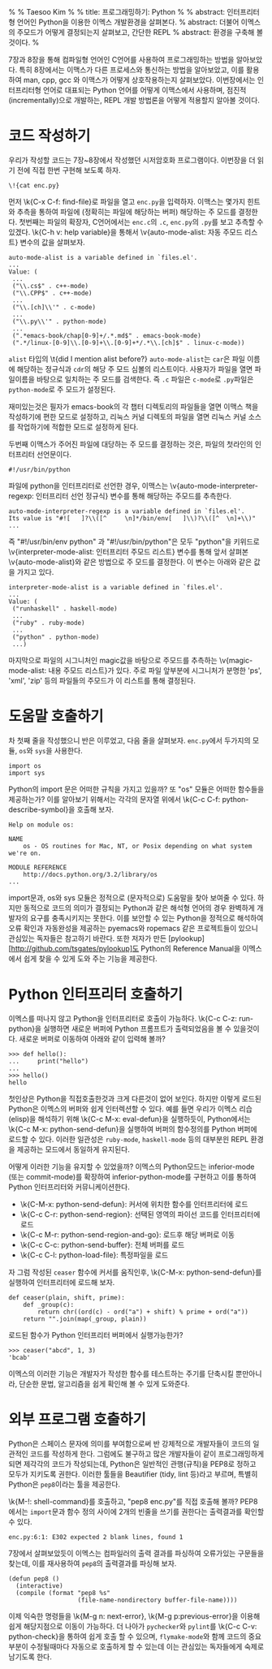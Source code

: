%
% Taesoo Kim
%
% title: 프로그래밍하기: Python
%
% abstract: 인터프리터형 언어인 Python을 이용한 이멕스 개발환경을 살펴본다.
% abstract: 더불어 이멕스의 주모드가 어떻게 결정되는지 살펴보고, 간단한 REPL 
% abstract: 환경을 구축해 볼 것이다.
%

7장과 8장을 통해 컴파일형 언어인 C언어를 사용하여 프로그래밍하는 방법을
알아보았다. 특히 8장에서는 이맥스가 다른 프로세스와 통신하는 방법을 알아보았고,
이를 활용하여 man, cpp, gcc 와 이맥스가 어떻게 상호작용하는지
살펴보았다. 이번장에서는 인터프리터형 언어로 대표되는 Python 언어를 어떻게
이맥스에서 사용하며, 점진적(incrementally)으로 개발하는, REPL 개발 방법론을
어떻게 적용할지 알아볼 것이다.

# 코드 작성하기

우리가 작성할 코드는 7장~8장에서 작성했던 시저암호화 프로그램이다. 이번장을 더
읽기 전에 직접 한번 구현해 보도록 하자.

~~~~~~~~~~~~~~~~~~~~~~~~~~~~~~~~~~~~~~~~~~~~~~~~~~~~~~~~~~~~~~~~~~~~~~~~~~{.py}
\!{cat enc.py}
~~~~~~~~~~~~~~~~~~~~~~~~~~~~~~~~~~~~~~~~~~~~~~~~~~~~~~~~~~~~~~~~~~~~~~~~~~~~~~~

먼저 \k{C-x C-f: find-file}로 파일을 열고 `enc.py`을 입력하자. 이맥스는 몇가지
힌트와 추측을 통하여 파일에 (정확히는 파일에 해당하는 버퍼) 해당하는 주 모드를
결정한다. 첫번째는 파일의 확장자, C언어에서는 `enc.c`의 `.c`, `enc.py`의 `.py`를
보고 추측할 수 있겠다. \k{C-h v: help variable}을 통해서 \v{auto-mode-alist:
자동 주모드 리스트} 변수의 값을 살펴보자.

~~~~~~~~~~~~~~~~~~~~~~~~~~~~~~~~~~~~~~~~~~~~~~~~~~~~~~~~~~~~~~~~~~~~~~~~~~~~~~~
auto-mode-alist is a variable defined in `files.el'.
...
Value: (
 ...
 ("\\.cs$" . c++-mode)
 ("\\.CPP$" . c++-mode)
 ...
 ("\\.[ch]\\'" . c-mode)
 ...
 ("\\.py\\'" . python-mode)
 ...
 (".*emacs-book/chap[0-9]+/.*.md$" . emacs-book-mode)
 (".*/linux-[0-9]\\.[0-9]+\\.[0-9]+*/.*\\.[ch]$" . linux-c-mode))
~~~~~~~~~~~~~~~~~~~~~~~~~~~~~~~~~~~~~~~~~~~~~~~~~~~~~~~~~~~~~~~~~~~~~~~~~~~~~~~

`alist` 타입의 \t{did I mention alist before?} `auto-mode-alist`는 `car`은 파일
이름에 해당하는 정규식과 `cdr`의 해당 주 모드 심볼의 리스트이다. 사용자가 파일을
열면 파일이름을 바탕으로 일치하는 주 모드를 검색한다. 즉 `.c` 파일은 `c-mode`로
`.py`파일은 `python-mode`로 주 모드가 설정된다.

재미있는것은 필자가 emacs-book의 각 챕터 디렉토리의 파일들을 열면 이맥스 책을
작성하기에 편한 모드로 설정하고, 리눅스 커널 디렉토의 파일을 열면 리눅스 커널
소스를 작업하기에 적합한 모드로 설정하게 된다.

두번째 이맥스가 주어진 파일에 대당하는 주 모드를 결정하는 것은, 파일의 첫라인의
인터프리터 선언문이다. 

~~~~~~~~~~~~~~~~~~~~~~~~~~~~~~~~~~~~~~~~~~~~~~~~~~~~~~~~~~~~~~~~~~~~~~~~~~{.py}
#!/usr/bin/python
~~~~~~~~~~~~~~~~~~~~~~~~~~~~~~~~~~~~~~~~~~~~~~~~~~~~~~~~~~~~~~~~~~~~~~~~~~~~~~~

파일에 python을 인터프리터로 선언한 경우, 이맥스는
\v{auto-mode-interpreter-regexp: 인터프리터 선언 정규식} 변수를 통해 해당하는
주모드를 추측한다. 

~~~~~~~~~~~~~~~~~~~~~~~~~~~~~~~~~~~~~~~~~~~~~~~~~~~~~~~~~~~~~~~~~~~~~~~~~~~{.cl}
auto-mode-interpreter-regexp is a variable defined in `files.el'.
Its value is "#![ 	]?\\([^ 	\n]*/bin/env[ 	]\\)?\\([^ 	\n]+\\)"
...
~~~~~~~~~~~~~~~~~~~~~~~~~~~~~~~~~~~~~~~~~~~~~~~~~~~~~~~~~~~~~~~~~~~~~~~~~~~~~~~

즉 "#!/usr/bin/env python" 과 "#!/usr/bin/python"은 모두 "python"을 키위드로
\v{interpreter-mode-alist: 인터프리터 주모드 리스트} 변수를 통해 앞서 살펴본
\v{auto-mode-alist}와 같은 방법으로 주 모드를 결정한다. 이 변수는 아래와 같은
값을 가지고 있다.

~~~~~~~~~~~~~~~~~~~~~~~~~~~~~~~~~~~~~~~~~~~~~~~~~~~~~~~~~~~~~~~~~~~~~~~~~~~{.cl}
interpreter-mode-alist is a variable defined in `files.el'.
...
Value: (
 ("runhaskell" . haskell-mode)
 ...
 ("ruby" . ruby-mode)
 ...
 ("python" . python-mode)
 ...)
~~~~~~~~~~~~~~~~~~~~~~~~~~~~~~~~~~~~~~~~~~~~~~~~~~~~~~~~~~~~~~~~~~~~~~~~~~~~~~~

마지막으로 파일의 시그니처인 magic값을 바탕으로 주모드를 추측하는
\v{magic-mode-alist: 내용 주모드 리스트}가 있다. 주로 파일 앞부분에 시그니처가
분명한 'ps', 'xml', 'zip' 등의 파일들의 주모드가 이 리스트를 통해 결정된다.

# 도움말 호출하기

차 첫째 줄을 작성했으니 반은 이루었고, 다음 줄을 살펴보자. `enc.py`에서 두가지의
모듈, `os`와 `sys`을 사용한다.

~~~~~~~~~~~~~~~~~~~~~~~~~~~~~~~~~~~~~~~~~~~~~~~~~~~~~~~~~~~~~~~~~~~~~~~~~~{.py}
import os
import sys
~~~~~~~~~~~~~~~~~~~~~~~~~~~~~~~~~~~~~~~~~~~~~~~~~~~~~~~~~~~~~~~~~~~~~~~~~~~~~~~

Python의 import 문은 어떠한 규칙을 가지고 있을까? 또 "os" 모듈은 어떠한
함수들을 제공하는가? 이를 알아보기 위해서는 각각의 문자열 위에서 \k{C-c C-f:
python-describe-symbol}을 호출해 보자. 

~~~~~~~~~~~~~~~~~~~~~~~~~~~~~~~~~~~~~~~~~~~~~~~~~~~~~~~~~~~~~~~~~~~~~~~~~~~~~~~
Help on module os:

NAME
    os - OS routines for Mac, NT, or Posix depending on what system we're on.

MODULE REFERENCE
    http://docs.python.org/3.2/library/os
...    
~~~~~~~~~~~~~~~~~~~~~~~~~~~~~~~~~~~~~~~~~~~~~~~~~~~~~~~~~~~~~~~~~~~~~~~~~~~~~~~

import문과, os와 sys 모듈은 정적으로 (문자적으로) 도움말을 찾아 보여줄 수
있다. 하지만 동적으로 코드의 의미가 결정되는 Python과 같은 해석형 언어의 경우
완벽하게 개발자의 요구를 충족시키지는 못한다. 이를 보안할 수 있는 Python을
정적으로 해석하여 오류 확인과 자동완성을 제공하는 pyemacs와 ropemacs 같은
프로젝트들이 있으니 관심있는 독자들은 참고하기 바란다. 또한 저자가 만든
[pylookup][http://github.com/tsgates/pylookup]도 Python의 Reference Manual을
이멕스에서 쉽게 찾을 수 있게 도와 주는 기능을 제공한다.

# Python 인터프리터 호출하기

이멕스를 떠나지 않고 Python을 인터프리터로 호출이 가능하다. \k{C-c C-z:
run-python}을 실행하면 새로운 버퍼에 Python 프롬프트가 출력되었음을 볼 수
있을것이다. 새로운 버퍼로 이동하여 아래와 같이 입력해 볼까?

~~~~~~~~~~~~~~~~~~~~~~~~~~~~~~~~~~~~~~~~~~~~~~~~~~~~~~~~~~~~~~~~~~~~~~~~~~~{.py}
>>> def hello(): 
...     print("hello")
... 
>>> hello()
hello
~~~~~~~~~~~~~~~~~~~~~~~~~~~~~~~~~~~~~~~~~~~~~~~~~~~~~~~~~~~~~~~~~~~~~~~~~~~~~~~

첫인상은 Python을 직접호출한것과 크게 다른것이 없어 보인다. 하지만 이렇게 로드된
Python은 이멕스의 버퍼와 쉽게 인터렉션할 수 있다. 예를 들면 우리가 이멕스
리습(elisp)을 해석하기 위해 \k{C-c M-x: eval-defun}을 실행하듯이, Python에서는
\k{C-c M-x: python-send-defun}을 실행하여 버퍼의 함수정의를 Python 버퍼에 로드할
수 있다. 이러한 일관성은 `ruby-mode`, `haskell-mode` 등의 대부분읜 REPL 환경을
제공하는 모드에서 동일하게 유지된다. 

어떻게 이러한 기능을 유지할 수 있었을까? 이멕스의 Python모드는 inferior-mode
(또는 commit-mode)를 확장하여 inferior-python-mode를 구현하고 이를 통하여
Python 인터프리터와 커뮤니케이션한다.

- \k{C-M-x: python-send-defun}: 커서에 위치한 함수를 인터프리터에 로드
- \k{C-c C-r: python-send-region}: 선택된 영역의 파이선 코드를 인터프리터에 로드
- \k{C-c M-r: python-send-region-and-go}: 로드후 해당 버퍼로 이동
- \k{C-c C-c: python-send-buffer}: 전체 버퍼를 로드
- \k{C-c C-l: python-load-file}: 특정파일을 로드

자 그럼 작성된 `ceaser` 함수에 커서를 움직인후, \k{C-M-x: python-send-defun}를
실행하여 인터프리터에 로드해 보자.

~~~~~~~~~~~~~~~~~~~~~~~~~~~~~~~~~~~~~~~~~~~~~~~~~~~~~~~~~~~~~~~~~~~~~~~~~~{.py}
def ceaser(plain, shift, prime):
    def _group(c):
        return chr((ord(c) - ord("a") + shift) % prime + ord("a"))
    return "".join(map(_group, plain))
~~~~~~~~~~~~~~~~~~~~~~~~~~~~~~~~~~~~~~~~~~~~~~~~~~~~~~~~~~~~~~~~~~~~~~~~~~~~~~~

로드된 함수가 Python 인터프리터 버퍼에서 실행가능한가?

~~~~~~~~~~~~~~~~~~~~~~~~~~~~~~~~~~~~~~~~~~~~~~~~~~~~~~~~~~~~~~~~~~~~~~~~~~{.py}
>>> ceaser("abcd", 1, 3)
'bcab'
~~~~~~~~~~~~~~~~~~~~~~~~~~~~~~~~~~~~~~~~~~~~~~~~~~~~~~~~~~~~~~~~~~~~~~~~~~~~~~~

이멕스의 이러한 기능은 개발자가 작성한 함수를 테스트하는 주기를 단축시킬
뿐만아니라, 단순한 문법, 알고리즘을 쉽게 확인해 볼 수 있게 도와준다.

# 외부 프로그램 호출하기

Python은 스페이스 문자에 의미를 부여함으로써 반 강제적으로 개발자들이 코드의
일관적인 코드를 작성하게 한다. 그럼에도 불구하고 많은 개발자들이 같이
프로그래밍하게 되면 제각각의 코드가 작성되는데, Python은 일반적인 관행(규칙)을
PEP8로 정하고 모두가 지키도록 권한다. 이러한 툴들을 Beautifier (tidy, lint
등)라고 부르며, 특별히 Python은 `pep8`이라는 툴을 제공한다.

\k{M-!: shell-command}를 호출하고, "pep8 enc.py"를 직접 호출해 볼까? PEP8에서는
`import`문과 함수 정의 사이에 2개의 빈줄을 쓰기를 권한다는 출력결과를 확인할 수 있다.

~~~~~~~~~~~~~~~~~~~~~~~~~~~~~~~~~~~~~~~~~~~~~~~~~~~~~~~~~~~~~~~~~~~~~~~~~~~~~~
enc.py:6:1: E302 expected 2 blank lines, found 1
~~~~~~~~~~~~~~~~~~~~~~~~~~~~~~~~~~~~~~~~~~~~~~~~~~~~~~~~~~~~~~~~~~~~~~~~~~~~~~

7장에서 살펴보았듯이 이멕스는 컴파일러의 출력 결과를 파싱하여 오류가있는 구문들을
찾는데, 이를 재사용하여 `pep8`의 출력결과를 파싱해 보자.

~~~~~~~~~~~~~~~~~~~~~~~~~~~~~~~~~~~~~~~~~~~~~~~~~~~~~~~~~~~~~~~~~~~~~~~~~~{.cl}
(defun pep8 ()
  (interactive)
  (compile (format "pep8 %s"
                   (file-name-nondirectory buffer-file-name))))
~~~~~~~~~~~~~~~~~~~~~~~~~~~~~~~~~~~~~~~~~~~~~~~~~~~~~~~~~~~~~~~~~~~~~~~~~~~~~~~

이제 익숙한 명령들을 \k{M-g n: next-error}, \k{M-g p:previous-error}을 이용해
쉽게 해당지점으로 이동이 가능하다. 더 나아가 `pychecker`와 `pylint`를 \k{C-c
C-v: python-check}을 통하여 쉽게 호출 할 수 있으며, `flymake-mode`와 함께 코드의
중요 부분이 수정될때마다 자동으로 호출하게 할 수 있는데 이는 관심있는 독자들에게
숙제로 남기도록 한다.

